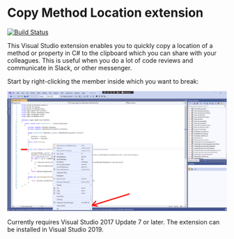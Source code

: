 # Copy Method Location extension

[![Build Status](https://jnm2.visualstudio.com/CopyFunctionBreakpointName/_apis/build/status/CI)](https://jnm2.visualstudio.com/CopyFunctionBreakpointName/_build/latest?definitionId=7)

This Visual Studio extension enables you to quickly copy a location of a method or property in C# to the clipboard which you can share with your colleagues.
This is useful when you do a lot of code reviews and communicate in Slack, or other messenger.

Start by right-clicking the member inside which you want to break:

![Context menu screenshot](resources/context-menu.png)

Currently requires Visual Studio 2017 Update 7 or later. The extension can be installed in Visual Studio 2019.
